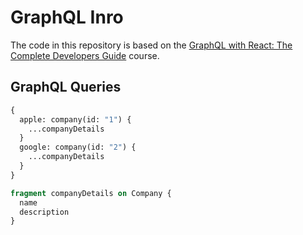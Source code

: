 # GraphQL Inro

The code in this repository is based on the
[GraphQL with React: The Complete Developers Guide](https://www.udemy.com/graphql-with-react-course/)
course.

## GraphQL Queries

```graphql
{
  apple: company(id: "1") {
    ...companyDetails
  }
  google: company(id: "2") {
    ...companyDetails
  }
}

fragment companyDetails on Company {
  name
  description
}
```

